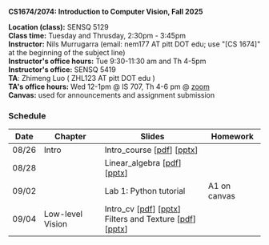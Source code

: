 
**CS1674/2074: Introduction to Computer Vision, Fall 2025**

**Location (class):** SENSQ 5129<br>
**Class time:** Tuesday and Thrusday, 2:30pm - 3:45pm<br>
**Instructor:** Nils Murrugarra (email: nem177 AT pitt DOT edu; use "[CS 1674]" at the beginning of the subject line)<br>
**Instructor's office hours:** Tue 9:30-11:30 am and Th 4-5pm<br>
**Instructor's office:** SENSQ 5419<br>
**TA**: Zhimeng Luo ( ZHL123 AT pitt DOT edu )<br>
**TA's office hours:** Wed 12-1pm @ IS 707, Th 4-6 pm @ [zoom](https://pitt.zoom.us/j/3296643923)<br>
**Canvas:** used for announcements and assignment submission<br>

### Schedule

Date        | Chapter          | Slides                                                                                                                                                                                                                                                                                                                                                                | Homework
----------- |------------------|-----------------------------------------------------------------------------------------------------------------------------------------------------------------------------------------------------------------------------------------------------------------------------------------------------------------------------------------------------------------------| -----------
08/26       | Intro            | Intro_course [[pdf](https://sites.pitt.edu/~nem177/courses/fall25_cs1674/lec_1.intro_course.pdf)] [[pptx](https://sites.pitt.edu/~nem177/courses/fall25_cs1674/lec_1.intro_course.pptx)]                                                                                                                                                                              |
08/28       |                  | Linear_algebra [[pdf](https://sites.pitt.edu/~nem177/courses/fall25_cs1674/lec_1.linear_algebra.pdf)] [[pptx](https://sites.pitt.edu/~nem177/courses/fall25_cs1674/lec_1.linear_algebra.pptx)]                                                                                                                                                                        | 
09/02       |                  | Lab 1: Python tutorial                                                                                                                                                                                                                                                                                                                                                | A1 on canvas
09/04       | Low-level Vision | Intro_cv [[pdf](https://sites.pitt.edu/~nem177/courses/fall25_cs1674/lec_2.intro_cv.pdf)] [[pptx](https://sites.pitt.edu/~nem177/courses/fall25_cs1674/lec_2.intro_cv.pptx)]<br>Filters and Texture [[pdf](https://sites.pitt.edu/~nem177/courses/fall25_cs1674/lec_3.filters.pdf)] [[pptx](https://sites.pitt.edu/~nem177/courses/fall25_cs1674/lec_3.filters.pptx)] | 
